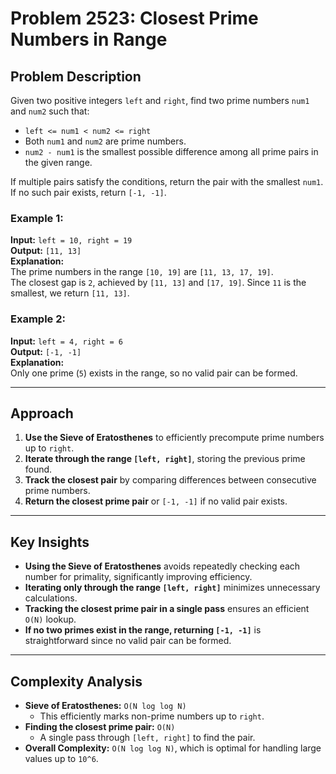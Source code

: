 
# Problem 2523: Closest Prime Numbers in Range

## Problem Description  

Given two positive integers `left` and `right`, find two prime numbers `num1` and `num2` such that:

- `left <= num1 < num2 <= right`
- Both `num1` and `num2` are prime numbers.
- `num2 - num1` is the smallest possible difference among all prime pairs in the given range.

If multiple pairs satisfy the conditions, return the pair with the smallest `num1`. If no such pair exists, return `[-1, -1]`.

### Example 1:
**Input:** `left = 10, right = 19`  
**Output:** `[11, 13]`  
**Explanation:**  
The prime numbers in the range `[10, 19]` are `[11, 13, 17, 19]`.  
The closest gap is `2`, achieved by `[11, 13]` and `[17, 19]`. Since `11` is the smallest, we return `[11, 13]`.

### Example 2:
**Input:** `left = 4, right = 6`  
**Output:** `[-1, -1]`  
**Explanation:**  
Only one prime (`5`) exists in the range, so no valid pair can be formed.

---

## Approach

1. **Use the Sieve of Eratosthenes** to efficiently precompute prime numbers up to `right`.
2. **Iterate through the range `[left, right]`**, storing the previous prime found.
3. **Track the closest pair** by comparing differences between consecutive prime numbers.
4. **Return the closest prime pair** or `[-1, -1]` if no valid pair exists.

---

## Key Insights

- **Using the Sieve of Eratosthenes** avoids repeatedly checking each number for primality, significantly improving efficiency.
- **Iterating only through the range `[left, right]`** minimizes unnecessary calculations.
- **Tracking the closest prime pair in a single pass** ensures an efficient `O(N)` lookup.
- **If no two primes exist in the range, returning `[-1, -1]`** is straightforward since no valid pair can be formed.

---

## Complexity Analysis

- **Sieve of Eratosthenes:** `O(N log log N)`  
  - This efficiently marks non-prime numbers up to `right`.
- **Finding the closest prime pair:** `O(N)`  
  - A single pass through `[left, right]` to find the pair.
- **Overall Complexity:** `O(N log log N)`, which is optimal for handling large values up to `10^6`.
